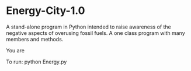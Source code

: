 # Energy-City-1.0
A stand-alone program in Python intended to raise awareness of the negative aspects of overusing fossil fuels. A one class program with many members and methods. 

You are

To run: 
python Energy.py
